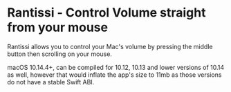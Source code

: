 # Rantissi - Control Volume straight from your mouse

Rantissi allows you to control your Mac's volume by pressing the middle button then scrolling on your mouse.

macOS 10.14.4+, can be compiled for 10.12, 10.13 and lower versions of 10.14 as well, however that would inflate the app's size to 11mb as those versions do not have a stable Swift ABI.